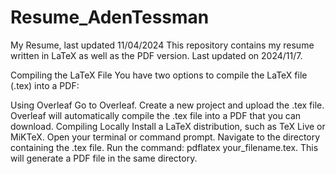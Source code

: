 # Resume_AdenTessman
My Resume, last updated 11/04/2024
This repository contains my resume written in LaTeX as well as the PDF version. Last updated on 2024/11/7.

Compiling the LaTeX File
You have two options to compile the LaTeX file (.tex) into a PDF:

Using Overleaf
Go to Overleaf.
Create a new project and upload the .tex file.
Overleaf will automatically compile the .tex file into a PDF that you can download.
Compiling Locally
Install a LaTeX distribution, such as TeX Live or MiKTeX.
Open your terminal or command prompt.
Navigate to the directory containing the .tex file.
Run the command: pdflatex your_filename.tex.
This will generate a PDF file in the same directory.

